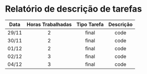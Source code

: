 # Relatório de descrição de tarefas

| Data          | Horas Trabalhadas | Tipo Tarefa | Descrição               |
| ------------- |:-----------------:|:-----------:|:-----------------------:|
| 29/11 | 2 | final | code |
| 30/11 | 2 | final | code |
| 01/12 | 2 | final | code |
| 02/12 | 3 | final | code |
| 04/12 | 3 | final | code |

